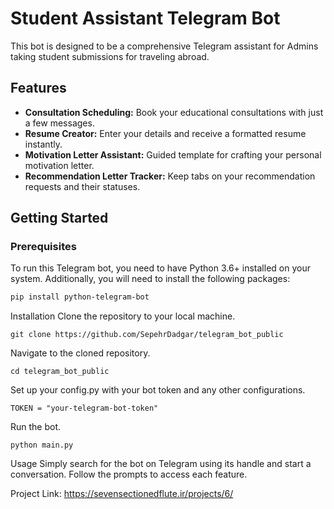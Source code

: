 # Student Assistant Telegram Bot

This bot is designed to be a comprehensive Telegram assistant for Admins taking student submissions for traveling abroad.
## Features

- **Consultation Scheduling:** Book your educational consultations with just a few messages.
- **Resume Creator:** Enter your details and receive a formatted resume instantly.
- **Motivation Letter Assistant:** Guided template for crafting your personal motivation letter.
- **Recommendation Letter Tracker:** Keep tabs on your recommendation requests and their statuses.

## Getting Started

### Prerequisites

To run this Telegram bot, you need to have Python 3.6+ installed on your system. Additionally, you will need to install the following packages:

```bash
pip install python-telegram-bot
```
Installation
Clone the repository to your local machine.
```
git clone https://github.com/SepehrDadgar/telegram_bot_public
```
Navigate to the cloned repository.
```
cd telegram_bot_public
```
Set up your config.py with your bot token and any other configurations.
```
TOKEN = "your-telegram-bot-token"
```
Run the bot.
```
python main.py
```
Usage
Simply search for the bot on Telegram using its handle and start a conversation. Follow the prompts to access each feature.



Project Link: https://sevensectionedflute.ir/projects/6/
